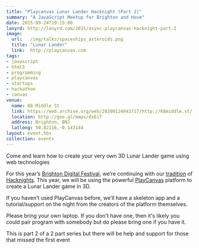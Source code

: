```yaml
---
title: "Playcanvas Lunar Lander Hacknight (Part 2)"
summary: "A JavaScript Meetup for Brighton and Hove"
date: 2015-09-24T19:15:00
lanyrd: http://lanyrd.com/2015/async-playcanvas-hacknight-part-2
image:
  url:   /img/talks/spaceships_asteroids.png
  title: "Lunar Lander"
  link:  http://playcanvas.com
tags:
- javascript
- html5
- programming
- playcanvas
- startups
- hackathon
- canvas
venue:
  name: 68 Middle St
  link: https://web.archive.org/web/20200124043717/http://68middle.st/
  location: http://goo.gl/maps/dxEiT
  address: Brighton, BN1
  latlong: 50.82116,-0.143144
layout: event.hbs
collection: events
---
```


Come and learn how to create your very own 3D Lunar Lander game using web technologies

For this year’s [Brighton Digital Festival][bdf], we’re continuing with our [tradition][robocode] of [Hacknights][jungle]. This year, we will be using the powerful [PlayCanvas][playcanvas] platform to create a Lunar Lander game in 3D.

If you haven’t used PlayCanvas before, we’ll have a skeleton app and a tutorial/support on the night from the creators of the platform themselves.

Please bring your own laptop. If you don't have one, then it's likely you could pair program with somebody but do please bring one if you have it.

This is part 2 of a 2 part series but there will be help and support for those that missed the first event

[bdf]: http://brightondigitalfestival.co.uk/
[robocode]: https://asyncjs.com/robocode-hackathon-part-1/
[jungle]: https://asyncjs.com/jungle/
[playcanvas]: http://playcanvas.com
[brandwatch]: https://www.brandwatch.com/careers/
